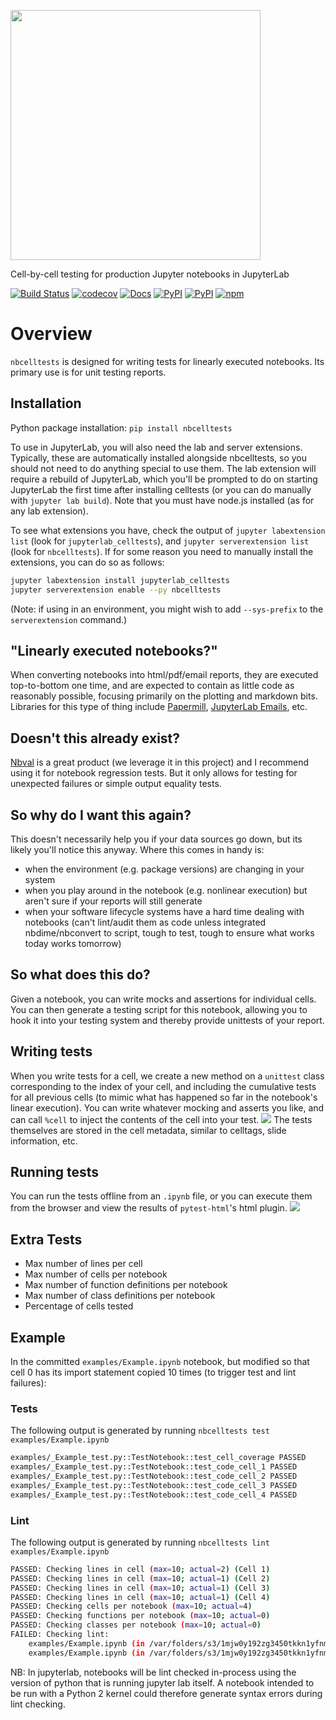 <img src="https://github.com/jpmorganchase/nbcelltests/raw/master/docs/logo.png" width=400></img>


Cell-by-cell testing for production Jupyter notebooks in JupyterLab

[![Build Status](https://github.com/jpmorganchase/nbcelltests/workflows/Build%20Status/badge.svg?branch=main)](https://github.com/jpmorganchase/nbcelltests/actions?query=workflow%3A%22Build+Status)
[![codecov](https://codecov.io/gh/jpmorganchase/nbcelltests/branch/master/graph/badge.svg)](https://codecov.io/gh/jpmorganchase/nbcelltests)
[![Docs](https://img.shields.io/readthedocs/nbcelltests.svg)](https://nbcelltests.readthedocs.io)
[![PyPI](https://img.shields.io/pypi/l/nbcelltests.svg)](https://pypi.python.org/pypi/nbcelltests)
[![PyPI](https://img.shields.io/pypi/v/nbcelltests.svg)](https://pypi.python.org/pypi/nbcelltests)
[![npm](https://img.shields.io/npm/v/jupyterlab_celltests.svg)](https://www.npmjs.com/package/jupyterlab_celltests)


# Overview
`nbcelltests` is designed for writing tests for linearly executed notebooks. Its primary use is for unit testing reports. 

## Installation
Python package installation: `pip install nbcelltests`

To use in JupyterLab, you will also need the lab and server extensions. Typically, these are
automatically installed alongside nbcelltests, so you should not need to do anything special
to use them. The lab extension will require a rebuild of JupyterLab, which you'll be prompted
to do on starting JupyterLab the first time after installing celltests (or you can do manually
with `jupyter lab build`). Note that you must have node.js installed (as for any lab extension).

To see what extensions you have, check the output of `jupyter labextension list` (look for
`jupyterlab_celltests`), and `jupyter serverextension list` (look for `nbcelltests`).
If for some reason you need to manually install the extensions, you can do so as follows:

```bash
jupyter labextension install jupyterlab_celltests
jupyter serverextension enable --py nbcelltests
```

(Note: if using in an environment, you might wish to add `--sys-prefix` to the `serverextension` command.)

## "Linearly executed notebooks?"
When converting notebooks into html/pdf/email reports, they are executed top-to-bottom one time, and are expected to contain as little code as reasonably possible, focusing primarily on the plotting and markdown bits. Libraries for this type of thing include [Papermill](https://github.com/nteract/papermill), [JupyterLab Emails](https://github.com/timkpaine/jupyterlab_email), etc. 

## Doesn't this already exist?
[Nbval](https://github.com/computationalmodelling/nbval) is a great product (we leverage it in this project) and I recommend using it for notebook regression tests. But it only allows for testing for unexpected failures or simple output equality tests.

## So why do I want this again?
This doesn't necessarily help you if your data sources go down, but its likely you'll notice this anyway. Where this comes in handy is:

- when the environment (e.g. package versions) are changing in your system
- when you play around in the notebook (e.g. nonlinear execution) but aren't sure if your reports will still generate
- when your software lifecycle systems have a hard time dealing with notebooks (can't lint/audit them as code unless integrated nbdime/nbconvert to script, tough to test, tough to ensure what works today works tomorrow)

## So what does this do?
Given a notebook, you can write mocks and assertions for individual cells. You can then generate a testing script for this notebook, allowing you to hook it into your testing system and thereby provide unittests of your report. 

## Writing tests
When you write tests for a cell, we create a new method on a `unittest` class corresponding to the index of your cell, and including the cumulative tests for all previous cells (to mimic what has happened so far in the notebook's linear execution). You can write whatever mocking and asserts you like, and can call `%cell` to inject the contents of the cell into your test. 
![](https://raw.githubusercontent.com/timkpaine/nbcelltests/main/docs/demo.gif)
The tests themselves are stored in the cell metadata, similar to celltags, slide information, etc. 

## Running tests
You can run the tests offline from an `.ipynb` file, or you can execute them from the browser and view the results of `pytest-html`'s html plugin.
![](https://raw.githubusercontent.com/timkpaine/nbcelltests/main/docs/demo2.gif)

## Extra Tests
- Max number of lines per cell
- Max number of cells per notebook
- Max number of function definitions per notebook
- Max number of class definitions per notebook
- Percentage of cells tested

## Example
In the committed `examples/Example.ipynb` notebook, but modified so that cell 0 has its import statement copied 10 times (to trigger test and lint failures):


### Tests
The following output is generated by running `nbcelltests test examples/Example.ipynb`
```bash
examples/_Example_test.py::TestNotebook::test_cell_coverage PASSED                                                                               [ 20%]
examples/_Example_test.py::TestNotebook::test_code_cell_1 PASSED                                                                                 [ 40%]
examples/_Example_test.py::TestNotebook::test_code_cell_2 PASSED                                                                                 [ 60%]
examples/_Example_test.py::TestNotebook::test_code_cell_3 PASSED                                                                                 [ 80%]
examples/_Example_test.py::TestNotebook::test_code_cell_4 PASSED                                                                                 [100%]
```
### Lint
The following output is generated by running `nbcelltests lint examples/Example.ipynb`

```bash
PASSED: Checking lines in cell (max=10; actual=2) (Cell 1)
PASSED: Checking lines in cell (max=10; actual=1) (Cell 2)
PASSED: Checking lines in cell (max=10; actual=1) (Cell 3)
PASSED: Checking lines in cell (max=10; actual=1) (Cell 4)
PASSED: Checking cells per notebook (max=10; actual=4)
PASSED: Checking functions per notebook (max=10; actual=0)
PASSED: Checking classes per notebook (max=10; actual=0)
FAILED: Checking lint:
	examples/Example.ipynb (in /var/folders/s3/1mjw0y192zg3450tkkn1yfnm0000gn/T/tmpp91li59p.py):32:1: F821 undefined name 'test3'
	examples/Example.ipynb (in /var/folders/s3/1mjw0y192zg3450tkkn1yfnm0000gn/T/tmpp91li59p.py):32:6: W291 trailing whitespace
```

NB: In jupyterlab, notebooks will be lint checked in-process using the version of
python that is running jupyter lab itself. A notebook intended to be
run with a Python 2 kernel could therefore generate syntax errors
during lint checking.
